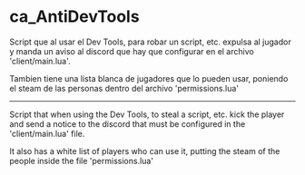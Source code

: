 # ca_AntiDevTools
Script que al usar el Dev Tools, para robar un script, etc. expulsa al jugador y manda un aviso al discord que hay que configurar en el archivo 'client/main.lua'.

Tambien tiene una lista blanca de jugadores que lo pueden usar, poniendo el steam de las personas dentro del archivo 'permissions.lua'


-----------------------------------------------------------------------------------------------------------------------------------------------------------


Script that when using the Dev Tools, to steal a script, etc. kick the player and send a notice to the discord that must be configured in the 'client/main.lua' file.

It also has a white list of players who can use it, putting the steam of the people inside the file 'permissions.lua'
